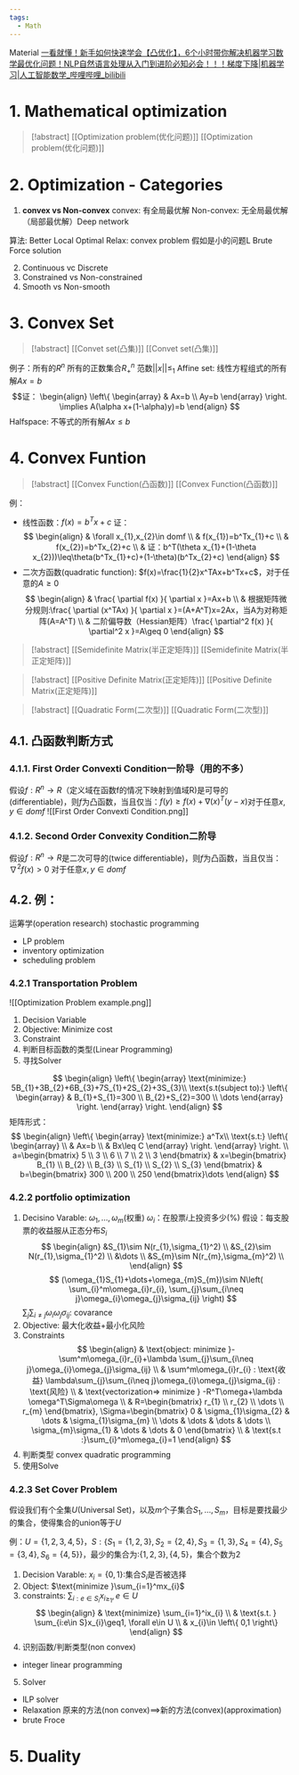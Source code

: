 ```yaml
---
tags:
  - Math
---
```

Material
[一看就懂！新手如何快速学会【凸优化】，6个小时带你解决机器学习数学最优化问题！NLP自然语言处理从入门到进阶必知必会！！！梯度下降|机器学习|人工智能数学_哔哩哔哩_bilibili](https://www.bilibili.com/video/BV18s4y117BM/?spm_id_from=333.1391.0.0)

# 1. Mathematical optimization

> [!abstract] [[Optimization problem(优化问题)]]
[[Optimization problem(优化问题)]]
# 2. Optimization - Categories
1. **convex vs Non-convex**
convex: 有全局最优解
Non-convex: 无全局最优解（局部最优解）Deep network

算法: Better Local Optimal
Relax: convex problem
假如是小的问题L Brute Force solution		

2. Continuous vc Discrete
3. Constrained vs Non-constrained
4. Smooth vs Non-smooth

# 3. Convex Set
> [!abstract] [[Convet set(凸集)]]
[[Convet set(凸集)]]

例子：所有的$R^n$
所有的正数集合$R_{+}^n$
范数$||x||\leq_{1}$
Affine set: 线性方程组式的所有解$Ax=b$
$$证：
\begin{align}
\left\{ \begin{array}
 & Ax=b \\
Ay=b
\end{array} \right. \implies A(\alpha x+(1-\alpha)y)=b
\end{align}
$$
Halfspace: 不等式的所有解$Ax\leq b$

# 4. Convex Funtion

> [!abstract] [[Convex Function(凸函数)]]
[[Convex Function(凸函数)]]

例：
- 线性函数：$f(x)=b^Tx+c$
	证：
$$
\begin{align}
 & \forall x_{1},x_{2}\in domf \\
 & f(x_{1})=b^Tx_{1}+c \\
 & f(x_{2})=b^Tx_{2}+c \\
 & 证：b^T(\theta x_{1}+(1-\theta x_{2}))\leq\theta(b^Tx_{1}+c)+(1-\theta)(b^Tx_{2}+c)
\end{align}
$$
- 二次方函数(quadratic function): $f(x)=\frac{1}{2}x^TAx+b^Tx+c$，对于任意的$A\geq 0$
$$
\begin{align}
 & \frac{ \partial f(x) }{ \partial x }=Ax+b \\
 & 根据矩阵微分规则:\frac{ \partial (x^TAx) }{ \partial x }=(A+A^T)x=2Ax，当A为对称矩阵(A=A^T) \\
 & 二阶偏导数（Hessian矩阵）\frac{ \partial^2 f(x) }{ \partial^2 x }=A\geq 0
\end{align}
$$

> [!abstract] [[Semidefinite Matrix(半正定矩阵)]]
[[Semidefinite Matrix(半正定矩阵)]]

> [!abstract] [[Positive Definite Matrix(正定矩阵)]]
[[Positive Definite Matrix(正定矩阵)]]

> [!abstract] [[Quadratic Form(二次型)]]
[[Quadratic Form(二次型)]]


## 4.1. 凸函数判断方式
### 4.1.1. First Order Convexti Condition一阶导（用的不多）
假设$f:R^n\to R$（定义域在函数f的情况下映射到值域R)是可导的(differentiable)，则$f$为凸函数，当且仅当：$f(y)\geq f(x)+\nabla (x)^T(y-x)$对于任意$x,y\in domf$
![[First Order Convexti Condition.png]]

### 4.1.2. Second Order Convexity Condition二阶导
假设$f:R^n\to R$是二次可导的(twice differentiable)，则$f$为凸函数，当且仅当：
$\nabla^2f(x)>0$
对于任意$x,y\in domf$

## 4.2. 例：
运筹学(operation research) stochastic programming
- LP problem
- inventory optimization
- scheduling problem

### 4.2.1 Transportation Problem
![[Optimization Problem example.png]]
1. Decision Variable
2. Objective: Minimize cost
3. Constraint
4. 判断目标函数的类型(Linear Programming)
5. 寻找Solver

$$
\begin{align}
\left\{ \begin{array}
  \text{minimize:} 5B_{1}+3B_{2}+6B_{3}+7S_{1}+2S_{2}+3S_{3}\\
  \text{s.t(subject to):} \left\{ \begin{array}
  & B_{1}+S_{1}=300 \\
 B_{2}+S_{2}=300 \\
\dots
\end{array} \right.
\end{array} \right. 
\end{align}
$$
矩阵形式：
$$
\begin{align}
\left\{ \begin{array}
  \text{minimize:} a^Tx\\
  \text{s.t:} \left\{ \begin{array} \\
 & Ax=b \\
 & Bx\leq C
\end{array} \right.
\end{array} \right.  \\
a=\begin{bmatrix}
5 \\
3 \\
6 \\
7 \\
2 \\
3
\end{bmatrix} & x=\begin{bmatrix}
B_{1} \\
B_{2} \\
B_{3} \\
S_{1} \\
S_{2} \\
S_{3}
\end{bmatrix} & b=\begin{bmatrix}
300 \\
200 \\
250
\end{bmatrix}\dots
\end{align}
$$

### 4.2.2 portfolio optimization
1. Decisino Varable: $\omega_{1},\dots,\omega_{m}$(权重)
$\omega_{i}$：在股票$i$上投资多少(%)
假设：每支股票的收益服从正态分布$S_{i}$
$$
\begin{align}
&S_{1}\sim N(r_{1},\sigma_{1}^2) \\
&S_{2}\sim N(r_{1},\sigma_{1}^2) \\
&\dots \\
&S_{m}\sim N(r_{m},\sigma_{m}^2) \\
\end{align}
$$
$$
(\omega_{1}S_{1}+\dots+\omega_{m}S_{m})\sim N\left( \sum_{i}^m\omega_{i}r_{i}, \sum_{j}\sum_{i\neq j}\omega_{i}\omega_{j}\sigma_{ij} \right)
$$
$\sum_{j}\sum_{i\neq j}\omega_{i}\omega_{j}\sigma_{ij}$: covarance
2. Objective: 最大化收益+最小化风险
3. Constraints
$$
\begin{align}
 & \text{object: minimize }-\sum^m\omega_{i}r_{i}+\lambda \sum_{j}\sum_{i\neq j}\omega_{i}\omega_{j}\sigma_{ij}  \\
 & \sum^m\omega_{i}r_{i} : \text{收益} \lambda\sum_{j}\sum_{i\neq j}\omega_{i}\omega_{j}\sigma_{ij} : \text{风险} \\
 & \text{vectorization=> minimize } -R^T\omega+\lambda \omega^T\Sigma\omega \\
 & R=\begin{bmatrix}
r_{1} \\
r_{2} \\
\dots \\
r_{m}
\end{bmatrix}, \Sigma=\begin{bmatrix}
0 & \sigma_{1}\sigma_{2} & \dots & \sigma_{1}\sigma_{m} \\
\dots & \dots & \dots & \dots \\
\sigma_{m}\sigma_{1} & \dots & \dots & 0
\end{bmatrix} \\
 & \text{s.t :}\sum_{i}^m\omega_{i}=1
\end{align}
$$
4. 判断类型
convex quadratic programming
5. 使用Solve
### 4.2.3 Set Cover Problem
假设我们有个全集$U$(Universal Set)，以及$m$个子集合$S_{1},\dots,S_{m}$，目标是要找最少的集合，使得集合的union等于$U$

例：$U=\{1,2,3,4,5\}$，$S:\left\{ S_{1}=\left\{ 1,2,3 \right\},S_{2}=\left\{ 2,4 \right\},S_{3}=\left\{ 1,3 \right\},S_{4}=\left\{ 4 \right\},S_{5}=\left\{ 3,4 \right\},S_{6}=\left\{ 4,5 \right\} \right\}$，最少的集合为:$\left\{ 1,2,3 \right\},\left\{ 4,5 \right\}$，集合个数为2

1. Decision Varable: $x_{i}=\left\{ 0,1 \right\}$:集合$S_{i}$是否被选择
2. Object: $\text{minimize }\sum_{i=1}^mx_{i}$
3. constraints: $\sum_{i:e\in S_{i}}x_{i\geq_{1}}, e\in U$
$$
\begin{align}
 & \text{minimize} \sum_{i=1}^ix_{i} \\
 & \text{s.t. } \sum_{i:e\in S}x_{i}\geq1, \forall e\in U \\
 & x_{i}\in \left\{ 0,1 \right\} 
\end{align}
$$
4. 识别函数/判断类型(non convex)
- integer linear programming
5. Solver
- ILP solver
- Relaxation
原来的方法(non convex)$\implies$新的方法(convex)(approximation)
- brute Froce

# 5. Duality